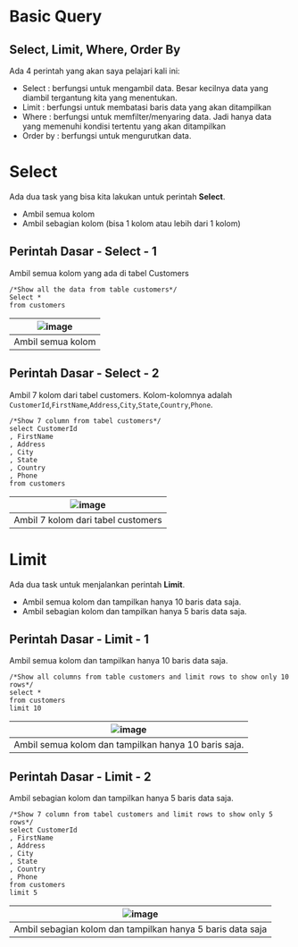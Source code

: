 # Basic Query
## Select, Limit, Where, Order By
Ada 4 perintah yang akan saya pelajari kali ini: 
- Select : berfungsi untuk mengambil data. Besar kecilnya data yang diambil tergantung kita yang menentukan.
- Limit : berfungsi untuk membatasi baris data yang akan ditampilkan
- Where : berfungsi untuk memfilter/menyaring data. Jadi hanya data yang memenuhi kondisi tertentu yang akan ditampilkan
- Order by : berfungsi untuk mengurutkan data.
# Select
Ada dua task yang bisa kita lakukan untuk perintah **Select**. 
- Ambil semua kolom
- Ambil sebagian kolom (bisa 1 kolom atau lebih dari 1 kolom)
## Perintah Dasar - Select - 1
Ambil semua kolom yang ada di tabel Customers
```
/*Show all the data from table customers*/
Select *
from customers 
```
|![image](https://github.com/zeinhanafi/SQLPortfolio/assets/36752861/e32f2583-4134-40e7-9eb1-24bdf5768e2d)|
|:--:|
|Ambil semua kolom|
## Perintah Dasar - Select - 2
Ambil 7 kolom dari tabel customers. Kolom-kolomnya adalah `CustomerId`,`FirstName`,`Address`,`City`,`State`,`Country`,`Phone`.
```
/*Show 7 column from tabel customers*/
select CustomerId
, FirstName
, Address
, City
, State
, Country
, Phone
from customers
```
|![image](https://github.com/zeinhanafi/SQLPortfolio/assets/36752861/4ae28b35-54f4-4a1e-8720-19fea05266e5)|
|:--:|
|Ambil 7 kolom dari tabel customers|
# Limit
Ada dua task untuk menjalankan perintah **Limit**. 
- Ambil semua kolom dan tampilkan hanya 10 baris data saja.
- Ambil sebagian kolom dan tampilkan hanya 5 baris data saja.
## Perintah Dasar - Limit - 1
Ambil semua kolom dan tampilkan hanya 10 baris data saja. 
```
/*Show all columns from table customers and limit rows to show only 10 rows*/
select *
from customers 
limit 10
```
|![image](https://github.com/zeinhanafi/SQLPortfolio/assets/36752861/63289ade-5555-4d67-8e15-095deead8d01)|
|:--:|
|Ambil semua kolom dan tampilkan hanya 10 baris saja.|
## Perintah Dasar - Limit - 2
Ambil sebagian kolom dan tampilkan hanya 5 baris data saja. 
```
/*Show 7 column from tabel customers and limit rows to show only 5 rows*/
select CustomerId
, FirstName
, Address
, City
, State
, Country
, Phone
from customers
limit 5
```
|![image](https://github.com/zeinhanafi/SQLPortfolio/assets/36752861/61cc2a8f-7c87-45de-8b73-a3f0493919c8)|
|:--:|
|Ambil sebagian kolom dan tampilkan hanya 5 baris data saja|
